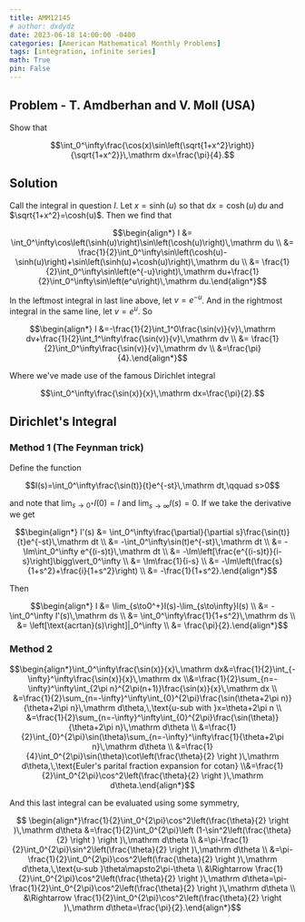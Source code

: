 ```yaml
---
title: AMM12145
# author: dxdydz
date: 2023-06-18 14:00:00 -0400
categories: [American Mathematical Monthly Problems]
tags: [integration, infinite series]
math: True
pin: False
---
```


## Problem - T. Amdberhan and V. Moll (USA)

Show that

$$\int_0^\infty\frac{\cos(x)\sin\left(\sqrt{1+x^2}\right)}{\sqrt{1+x^2}}\,\mathrm dx=\frac{\pi}{4}.$$

## Solution

Call the integral in question $I$. Let $x=\sinh(u)$ so that $\mathrm dx=\cosh(u)\,\mathrm du$ and $\sqrt{1+x^2}=\cosh(u)$. Then we find that

$$\begin{align*}    I &= \int_0^\infty\cos\left(\sinh(u)\right)\sin\left(\cosh(u)\right)\,\mathrm du \\      &= \frac{1}{2}\int_0^\infty\sin\left(\cosh(u)-\sinh(u)\right)+\sin\left(\sinh(u)+\cosh(u)\right)\,\mathrm du \\      &= \frac{1}{2}\int_0^\infty\sin\left(e^{-u}\right)\,\mathrm du+\frac{1}{2}\int_0^\infty\sin\left(e^u\right)\,\mathrm du.\end{align*}$$

In the leftmost integral in last line above, let $v=e^{-u}$. And in the rightmost integral in the same line, let $v=e^u.$ So

$$\begin{align*}    I &=-\frac{1}{2}\int_1^0\frac{\sin(v)}{v}\,\mathrm dv+\frac{1}{2}\int_1^\infty\frac{\sin(v)}{v}\,\mathrm dv \\      &= \frac{1}{2}\int_0^\infty\frac{\sin(v)}{v}\,\mathrm dv \\      &=\frac{\pi}{4}.\end{align*}$$

Where we've made use of the famous Dirichlet integral

$$\int_0^\infty\frac{\sin(x)}{x}\,\mathrm dx=\frac{\pi}{2}.$$

## Dirichlet's Integral

### Method 1 (The Feynman trick)

Define the function

$$I(s)=\int_0^\infty\frac{\sin(t)}{t}e^{-st}\,\mathrm dt,\qquad s>0$$

and note that $\lim_{s\to0^+}I(0)=I$ and $\lim_{s\to\infty}I(s)=0.$ If we take the derivative we get

$$\begin{align*}    I'(s) &= \int_0^\infty\frac{\partial}{\partial s}\frac{\sin(t)}{t}e^{-st}\,\mathrm dt \\          &= -\int_0^\infty\sin(t)e^{-st}\,\mathrm dt \\          &= -\Im\int_0^\infty e^{(i-s)t}\,\mathrm dt \\          &= -\Im\left[\frac{e^{(i-s)t}}{i-s}\right]\bigg\vert_0^\infty \\          &= \Im\frac{1}{i-s} \\          &= -\Im\left(\frac{s}{1+s^2}+\frac{i}{1+s^2}\right) \\          &= -\frac{1}{1+s^2}.\end{align*}$$

Then

$$\begin{align*}    I &= \lim_{s\to0^+}I(s)-\lim_{s\to\infty}I(s) \\      &= -\int_0^\infty I'(s)\,\mathrm ds \\      &= \int_0^\infty\frac{1}{1+s^2}\,\mathrm ds \\      &= \left[\text{acrtan}(s)\right]|_0^\infty \\      &= \frac{\pi}{2}.\end{align*}$$

### Method 2

$$\begin{align*}\int_0^\infty\frac{\sin(x)}{x}\,\mathrm dx&=\frac{1}{2}\int_{-\infty}^\infty\frac{\sin(x)}{x}\,\mathrm dx \\&=\frac{1}{2}\sum_{n=-\infty}^\infty\int_{2\pi n}^{2\pi(n+1)}\frac{\sin(x)}{x}\,\mathrm dx \\  &=\frac{1}{2}\sum_{n=-\infty}^\infty\int_{0}^{2\pi}\frac{\sin(\theta+2\pi n)}{\theta+2\pi n}\,\mathrm d\theta,\,\text{u-sub with }x=\theta+2\pi n \\  &=\frac{1}{2}\sum_{n=-\infty}^\infty\int_{0}^{2\pi}\frac{\sin(\theta)}{\theta+2\pi n}\,\mathrm d\theta \\  &=\frac{1}{2}\int_{0}^{2\pi}\sin(\theta)\sum_{n=-\infty}^\infty\frac{1}{\theta+2\pi n}\,\mathrm d\theta \\ &=\frac{1}{4}\int_0^{2\pi}\sin(\theta)\cot\left(\frac{\theta}{2} \right )\,\mathrm d\theta,\,\text{Euler's parital fraction expansion for cotan} \\&=\frac{1}{2}\int_0^{2\pi}\cos^2\left(\frac{\theta}{2} \right )\,\mathrm d\theta.\end{align*}$$

And this last integral can be evaluated using some symmetry,

$$    \begin{align*}\frac{1}{2}\int_0^{2\pi}\cos^2\left(\frac{\theta}{2} \right )\,\mathrm d\theta &=\frac{1}{2}\int_0^{2\pi}\left (1-\sin^2\left(\frac{\theta}{2} \right )  \right )\,\mathrm d\theta \\     &=\pi-\frac{1}{2}\int_0^{2\pi}\sin^2\left(\frac{\theta}{2} \right )\,\mathrm d\theta \\      &=\pi-\frac{1}{2}\int_0^{2\pi}\cos^2\left(\frac{\theta}{2} \right )\,\mathrm d\theta,\,\text{u-sub }\theta\mapsto2\pi-\theta \\      &\Rightarrow \frac{1}{2}\int_0^{2\pi}\cos^2\left(\frac{\theta}{2} \right )\,\mathrm d\theta=\pi-\frac{1}{2}\int_0^{2\pi}\cos^2\left(\frac{\theta}{2} \right )\,\mathrm d\theta \\      &\Rightarrow \frac{1}{2}\int_0^{2\pi}\cos^2\left(\frac{\theta}{2} \right )\,\mathrm d\theta=\frac{\pi}{2}.\end{align*}$$